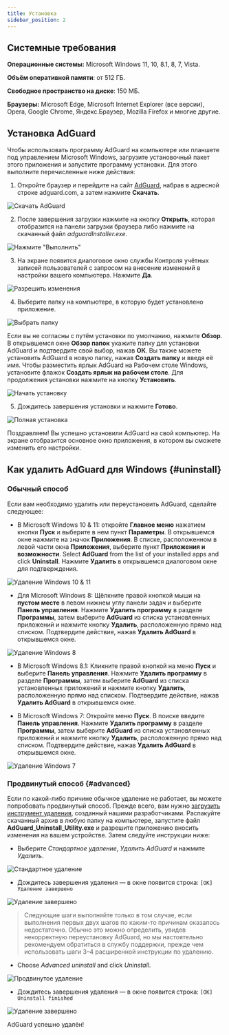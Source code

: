 ```yaml
---
title: Установка
sidebar_position: 2
---
```


## Системные требования

**Операционные системы:** Microsoft Windows 11, 10, 8.1, 8, 7, Vista.

**Объём оперативной памяти**: от 512 ГБ.

**Свободное пространство на диске**: 150 МБ.

**Браузеры:** Microsoft Edge, Microsoft Internet Explorer (все версии), Opera, Google Chrome, Яндекс.Браузер, Mozilla Firefox и многие другие.

## Установка AdGuard

Чтобы использовать программу AdGuard на компьютере или планшете под управлением Microsoft Windows, загрузите установочный пакет этого приложения и запустите программу установки. Для этого выполните перечисленные ниже действия:

1) Откройте браузер и перейдите на сайт [AdGuard](http://adguard.com), набрав в адресной строке adguard.com, а затем нажмите **Скачать**.

![Скачать AdGuard](https://cdn.adguard.com/content/kb/ad_blocker/windows/installation/download-from-website.png)

2) После завершения загрузки нажмите на кнопку **Открыть**, которая отобразится на панели загрузки браузера либо нажмите на скачанный файл *adguardInstaller.exe*.

![Нажмите "Выполнить"](https://cdn.adguard.com/content/kb/ad_blocker/windows/installation/click-download.png)

3) На экране появится диалоговое окно службы Контроля учётных записей пользователей с запросом на внесение изменений в настройки вашего компьютера.  Нажмите **Да**.

![Разрешить изменения](https://cdn.adguard.com/content/kb/ad_blocker/windows/installation/allow-changes.png)

4) Выберите папку на компьютере, в которую будет установлено приложение.

![Выбрать папку](https://cdn.adguard.com/content/kb/ad_blocker/windows/installation/install-wizard.png)

Если вы не согласны с путём установки по умолчанию, нажмите **Обзор**. В открывшемся окне **Обзор папок** укажите папку для установки AdGuard и подтвердите свой выбор, нажав **ОК**. Вы также можете установить AdGuard в новую папку, нажав **Создать папку** и введя её имя. Чтобы разместить ярлык AdGuard на Рабочем столе Windows, установите флажок **Создать ярлык на рабочем столе**. Для продолжения установки нажмите на кнопку **Установить**.

![Начать установку](https://cdn.adguard.com/content/kb/ad_blocker/windows/installation/start-install.png)

5) Дождитесь завершения установки и нажмите **Готово**.

![Полная установка](https://cdn.adguard.com/content/kb/ad_blocker/windows/installation/finish-install.png)

Поздравляем! Вы успешно установили AdGuard на свой компьютер. На экране отобразится основное окно приложения, в котором вы сможете изменить его настройки.

## Как удалить AdGuard для Windows {#uninstall}

### Обычный способ

Если вам необходимо удалить или переустановить AdGuard, сделайте следующее:

* В Microsoft Windows 10 & 11: откройте **Главное меню** нажатием кнопки **Пуск** и выберите в нем пункт **Параметры**. В открывшемся окне нажмите на значок **Приложения**. В списке, расположенном в левой части окна **Приложения**, выберите пункт **Приложения и возможности**. Select **AdGuard** from the list of your installed apps and click **Uninstall**. Нажмите **Удалить** в открывшемся диалоговом окне для подтверждения.

![Удаление Windows 10 & 11](https://cdn.adguard.com/content/kb/ad_blocker/windows/installation/win10-uninstall.png)

* Для Microsoft Windows 8: Щёлкните правой кнопкой мыши на **пустом месте** в левом нижнем углу панели задач и выберите **Панель управления**. Нажмите **Удалить программу** в разделе **Программы**, затем выберите **AdGuard** из списка установленных приложений и нажмите кнопку **Удалить**, расположенную прямо над списком. Подтвердите действие, нажав **Удалить AdGuard** в открывшемся окне.

![Удаление Windows 8](https://cdn.adguard.com/content/kb/ad_blocker/windows/installation/win8-uninstall.png)

* В Microsoft Windows 8.1: Кликните правой кнопкой на меню **Пуск** и выберите **Панель управления**. Нажмите **Удалить программу** в разделе **Программы**, затем выберите **AdGuard** из списка установленных приложений и нажмите кнопку **Удалить**, расположенную прямо над списком. Подтвердите действие, нажав **Удалить AdGuard** в открывшемся окне.

* В Microsoft Windows 7: Откройте меню **Пуск**. В поиске введите **Панель управления**. Нажмите **Удалить программу** в разделе **Программы**, затем выберите **AdGuard** из списка установленных приложений и нажмите кнопку **Удалить**, расположенную прямо над списком. Подтвердите действие, нажав **Удалить AdGuard** в открывшемся окне.

![Удаление Windows 7](https://cdn.adguard.com/content/kb/ad_blocker/windows/installation/win7-uninstall.png)

### Продвинутый способ {#advanced}

Если по какой-либо причине обычное удаление не работает, вы можете попробовать продвинутый способ. Прежде всего, вам нужно [загрузить инструмент удаления](https://cdn.adguard.com/public/Adguard/tools/Uninstall_Utility.zip), созданный нашими разработчиками. Распакуйте скачанный архив в любую папку на компьютере, запустите файл **AdGuard_Uninstall_Utility.exe** и разрешите приложению вносить изменения на вашем устройстве. Затем следуйте инструкции ниже:

* Выберите *Стандартное удаление*, *Удалить AdGuard* и нажмите *Удалить*.

![Стандартное удаление](https://cdn.adguard.com/content/kb/ad_blocker/windows/installation/standard-uninstall.png)

* Дождитесь завершения удаления — в окне появится строка: `[OK] Удаление завершено`

![Удаление завершено](https://cdn.adguard.com/content/kb/ad_blocker/windows/installation/standard-uninstall-2.png)

> Следующие шаги выполняйте только в том случае, если выполнения первых двух шагов по каким-то причинам оказалось недостаточно. Обычно это можно определить, увидев некорректную переустановку AdGuard, но мы настоятельно рекомендуем обратиться в службу поддержки, прежде чем использовать шаги 3–4 расширенной инструкции по удалению.

* Choose *Advanced uninstall* and click *Uninstall*.

![Продвинутое удаление](https://cdn.adguard.com/content/kb/ad_blocker/windows/installation/advanced-uninstall.png)

* Дождитесь завершения удаления — в окне появится строка: `[OK] Uninstall finished`

![Удаление завершено](https://cdn.adguard.com/content/kb/ad_blocker/windows/installation/advanced-uninstall-2.png)

AdGuard успешно удалён!